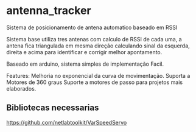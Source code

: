 # antenna_tracker
Sistema de posicionamento de antena automatico baseado em RSSI

Sistema base utiliza tres antenas com calculo de RSSI de cada uma, a antena
fica triangulada em mesma direção calculando sinal da esquerda, direita
e acima para identificar e corrigir melhor apontamento.

Baseado em arduino, sistema simples de implementação Facil.

Features:
Melhoria no exponencial da curva de movimentação.
Suporta a Motores de 360 graus
Suporte a motores de passo para projetos mais elaborados.


## Bibliotecas necessarias
https://github.com/netlabtoolkit/VarSpeedServo

